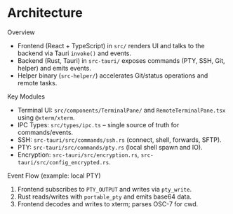 # Architecture

Overview
- Frontend (React + TypeScript) in `src/` renders UI and talks to the backend via Tauri `invoke()` and events.
- Backend (Rust, Tauri) in `src-tauri/` exposes commands (PTY, SSH, Git, helper) and emits events.
- Helper binary (`src-helper/`) accelerates Git/status operations and remote tasks.

Key Modules
- Terminal UI: `src/components/TerminalPane/` and `RemoteTerminalPane.tsx` using `@xterm/xterm`.
- IPC Types: `src/types/ipc.ts` – single source of truth for commands/events.
- SSH: `src-tauri/src/commands/ssh.rs` (connect, shell, forwards, SFTP).
- PTY: `src-tauri/src/commands/pty.rs` (local shell spawn and IO).
- Encryption: `src-tauri/src/encryption.rs`, `src-tauri/src/config_encrypted.rs`.

Event Flow (example: local PTY)
1) Frontend subscribes to `PTY_OUTPUT` and writes via `pty_write`.
2) Rust reads/writes with `portable_pty` and emits base64 data.
3) Frontend decodes and writes to xterm; parses OSC-7 for cwd.
